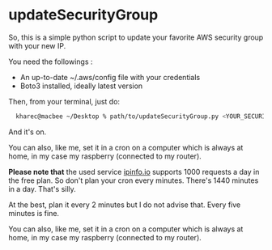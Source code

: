 # updateSecurityGroup

So, this is a simple python script to update your favorite AWS security group with your new IP.

You need the followings :

* An up-to-date ~/.aws/config file with your credentials
* Boto3 installed, ideally latest version

Then, from your terminal, just do:

```bash
  kharec@macbee ~/Desktop % path/to/updateSecurityGroup.py <YOUR_SECURITY_GROUP_ID>
```

And it's on.

You can also, like me, set it in a cron on a computer which is always at home, in my case my raspberry (connected to my router).

**Please note that** the used service [ipinfo.io](https://ipinfo.io) supports 1000 requests a day in the free plan. So don't plan your cron every minutes. There's 1440 minutes in a day. That's silly.

At the best, plan it every 2 minutes but I do not advise that. Every five minutes is fine.

You can also, like me, set it in a cron on a computer which is always at home, in my case my raspberry (connected to my router).